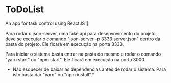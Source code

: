 # ToDoList
An app for task control using ReactJS 📝

Para rodar o json-server, uma fake api para desenvovimento do projeto, deve se executar o comando "json-server -p 3333 server.json" dentro da pasta do projeto. Ele ficará em execução na porta 3333.

Para iniciar o sistema basta entrar na pasta do mesmo e rodar o comando "yarn start" ou "npm start". Ele ficará em execução na porta 3000.

* Não esquecer de baixar as dependencias antes de rodar o sistema. Para isto basta dar "yarn" ou "npm install".*
